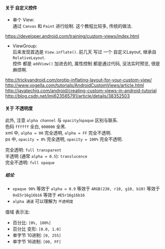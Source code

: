 #### 关于 自定义控件  
- 单个 View:  
通过 `Canvas` 和 `Paint` 进行绘制. 这个教程比较多, 传统的做法.  

https://developer.android.com/training/custom-views/index.html

- ViewGroup:  
后来发现首选是 `View.inflate()`. 前几天 写过 一个 自定义Layout, 继承自 `RelativeLayout`.  
控件 都是 `addView()` 加进去的, 属性控制 都是通过代码, 没法实时预览, 很是麻烦啊.  

http://trickyandroid.com/protip-inflating-layout-for-your-custom-view/  
http://www.vogella.com/tutorials/AndroidCustomViews/article.html  
http://javatechig.com/android/creating-custom-views-in-android-tutorial  
http://blog.csdn.net/lmj623565791/article/details/38352503  


#### 关于 不透明度  
此外, 注意 `alpha channel` 与 `opacity`/`opaque` 区别与联系.  
色码 `ffffff` 全白, `000000` 全黑.  
xml 中, `alpha = 00` 完全透明, `alpha = FF` 完全不透明.  
ps 中, `opacity = 0%` 完全透明, `opacity = 100%` 完全不透明.  

完全透明: `full transparent`  
半透明 (通常 `alpha = 0.5`): `translucence`  
完全不透明: `full opaque`  

##### 结论  
- `opaque 90%` 等效于 `alpha = 0.9` 等效于 `ARGB(230, r10, g10, b10)` 等效于 `0xE5r16g16b16` 等效于 `#E5r16g16b16`  
- `alpha 通道` 可以理解为 `不透明度`

值域 表示法:  
- 百分比: `[0%, 100%]`  
- 百分比 变形: `[0.0, 1.0]`  
- 单字节 10进制: `[0, 255]`  
- 单字节 16进制: `[00, FF]`  
